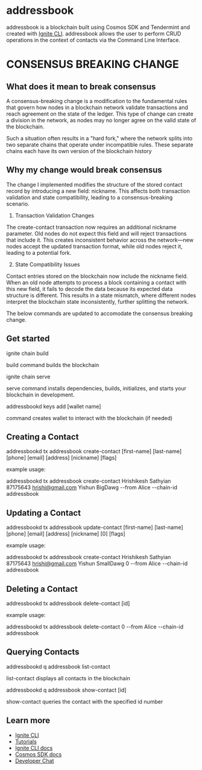 # addressbook
addressbook is a blockchain built using Cosmos SDK and Tendermint and created with [Ignite CLI](https://ignite.com/cli).
addressbook allows the user to perform CRUD operations in the context of contacts via the Command Line Interface.


# CONSENSUS BREAKING CHANGE 

## What does it mean to break consensus
A consensus-breaking change is a modification to the fundamental rules that govern how nodes in a blockchain network validate transactions and reach agreement on the state of the ledger. This type of change can create a division in the network, as nodes may no longer agree on the valid state of the blockchain.

Such a situation often results in a "hard fork," where the network splits into two separate chains that operate under incompatible rules. These separate chains each have its own version of the blockchain history

## Why my change would break consensus 
The change I implemented modifies the structure of the stored contact record by introducing a new field: nickname. This affects both transaction validation and state compatibility, leading to a consensus-breaking scenario.

1. Transaction Validation Changes

The create-contact transaction now requires an additional nickname parameter.
Old nodes do not expect this field and will reject transactions that include it.
This creates inconsistent behavior across the network—new nodes accept the updated transaction format, while old nodes reject it, leading to a potential fork.

2. State Compatibility Issues

Contact entries stored on the blockchain now include the nickname field.
When an old node attempts to process a block containing a contact with this new field, it fails to decode the data because its expected data structure is different.
This results in a state mismatch, where different nodes interpret the blockchain state inconsistently, further splitting the network.

The below commands are updated to accomodate the consensus breaking change.

## Get started

ignite chain build

build command builds the blockchain

ignite chain serve

serve command installs dependencies, builds, initializes, and starts your blockchain in development.

addressbookd keys add [wallet name]

command creates wallet to interact with the blockchain (if needed)



## Creating a Contact 

addressbookd tx addressbook create-contact [first-name] [last-name] [phone] [email] [address] [nickname] [flags]

example usage: 

addressbookd tx addressbook create-contact Hrishikesh Sathyian 87175643 hrishi@gmail.com Yishun BigDawg --from Alice --chain-id addressbook



## Updating a Contact 

addressbookd tx addressbook update-contact [first-name] [last-name] [phone] [email] [address] [nickname] [0] [flags]

example usage: 

addressbookd tx addressbook create-contact Hrishikesh Sathyian 87175643 hrishi@gmail.com Yishun SmallDawg 0 --from Alice --chain-id addressbook


## Deleting a Contact 

addressbookd tx addressbook delete-contact [id]

example usage: 

addressbookd tx addressbook delete-contact 0 --from Alice --chain-id addressbook



## Querying Contacts 

addressbookd q addressbook list-contact 

list-contact displays all contacts in the blockchain

 addressbookd q addressbook show-contact [id]

show-contact queries the contact with the specified id number




## Learn more

- [Ignite CLI](https://ignite.com/cli)
- [Tutorials](https://docs.ignite.com/guide)
- [Ignite CLI docs](https://docs.ignite.com)
- [Cosmos SDK docs](https://docs.cosmos.network)
- [Developer Chat](https://discord.gg/ignite)
